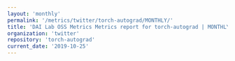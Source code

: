 ```yaml
---
layout: 'monthly'
permalink: '/metrics/twitter/torch-autograd/MONTHLY/'
title: 'DAI Lab OSS Metrics Metrics report for torch-autograd | MONTHLY-REPORT-2019-10-25'
organization: 'twitter'
repository: 'torch-autograd'
current_date: '2019-10-25'
---
```

